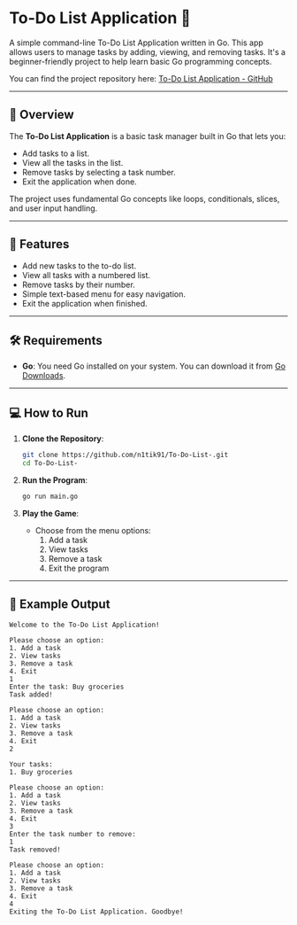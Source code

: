 # To-Do List Application 📝

A simple command-line To-Do List Application written in Go. This app allows users to manage tasks by adding, viewing, and removing tasks. It's a beginner-friendly project to help learn basic Go programming concepts.

You can find the project repository here: [To-Do List Application - GitHub](https://github.com/n1tik91/To-Do-List-)

---

## 📖 Overview

The **To-Do List Application** is a basic task manager built in Go that lets you:
- Add tasks to a list.
- View all the tasks in the list.
- Remove tasks by selecting a task number.
- Exit the application when done.

The project uses fundamental Go concepts like loops, conditionals, slices, and user input handling.

---

## 🚀 Features

- Add new tasks to the to-do list.
- View all tasks with a numbered list.
- Remove tasks by their number.
- Simple text-based menu for easy navigation.
- Exit the application when finished.

---

## 🛠️ Requirements

- **Go**: You need Go installed on your system. You can download it from [Go Downloads](https://golang.org/dl/).

---

## 💻 How to Run

1. **Clone the Repository**:
    ```bash
    git clone https://github.com/n1tik91/To-Do-List-.git
    cd To-Do-List-
    ```

2. **Run the Program**:
    ```bash
    go run main.go
    ```

3. **Play the Game**:
    - Choose from the menu options:
      1. Add a task
      2. View tasks
      3. Remove a task
      4. Exit the program

---

## 🧩 Example Output

```plaintext
Welcome to the To-Do List Application!

Please choose an option:
1. Add a task
2. View tasks
3. Remove a task
4. Exit
1
Enter the task: Buy groceries
Task added!

Please choose an option:
1. Add a task
2. View tasks
3. Remove a task
4. Exit
2

Your tasks:
1. Buy groceries

Please choose an option:
1. Add a task
2. View tasks
3. Remove a task
4. Exit
3
Enter the task number to remove:
1
Task removed!

Please choose an option:
1. Add a task
2. View tasks
3. Remove a task
4. Exit
4
Exiting the To-Do List Application. Goodbye!
